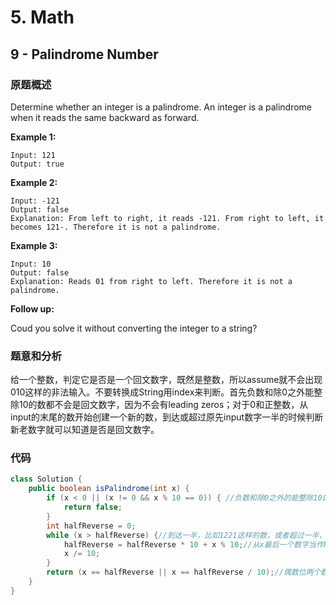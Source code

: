 # 5. Math

## 9 - Palindrome Number

### 原题概述

Determine whether an integer is a palindrome. An integer is a palindrome when it reads the same backward as forward.

**Example 1:**

```text
Input: 121
Output: true
```

**Example 2:**

```text
Input: -121
Output: false
Explanation: From left to right, it reads -121. From right to left, it becomes 121-. Therefore it is not a palindrome.
```

**Example 3:**

```text
Input: 10
Output: false
Explanation: Reads 01 from right to left. Therefore it is not a palindrome.
```

**Follow up:**

Coud you solve it without converting the integer to a string?

### 题意和分析

给一个整数，判定它是否是一个回文数字，既然是整数，所以assume就不会出现010这样的非法输入。不要转换成String用index来判断。首先负数和除0之外能整除10的数都不会是回文数字，因为不会有leading zeros；对于0和正整数，从input的末尾的数开始创建一个新的数，到达或超过原先input数字一半的时候判断新老数字就可以知道是否是回文数字。

### 代码

```java
class Solution {
    public boolean isPalindrome(int x) {
        if (x < 0 || (x != 0 && x % 10 == 0)) { //负数和除0之外的能整除10的数肯定不是
            return false;
        }
        int halfReverse = 0;
        while (x > halfReverse) {//到达一半，比如1221这样的数，或者超过一半，比如12321这样的数
            halfReverse = halfReverse * 10 + x % 10;//从x最后一个数字当作halfReverse的第一个数字开始算
            x /= 10;
        }
        return (x == halfReverse || x == halfReverse / 10);//偶数位两个数字就相同，奇数位就把x中原来中间的那个数 - halfReverse中末尾的那个数去掉再判断
    }
}
```



